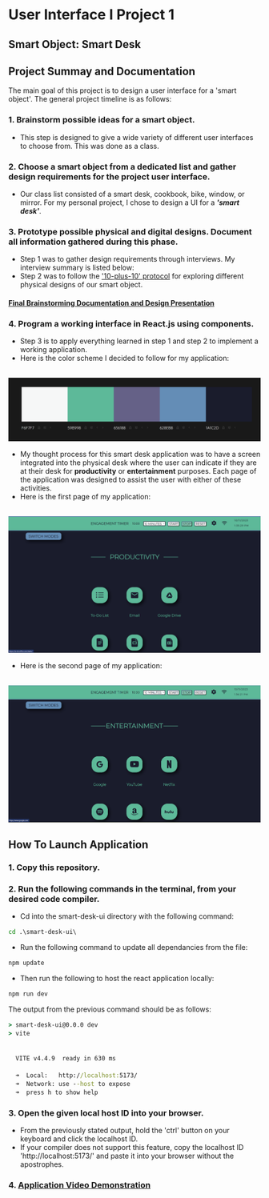 # User Interface I Project 1
## Smart Object: Smart Desk
## Project Summay and Documentation
The main goal of this project is to design a user interface for a 'smart object'. The general project timeline is as follows:
### 1. Brainstorm possible ideas for a smart object.
- This step is designed to give a wide variety of different user interfaces to choose from. This was done as a class. 
### 2. Choose a smart object from a dedicated list and gather design requirements for the project user interface.
- Our class list consisted of a smart desk, cookbook, bike, window, or mirror. For my personal project, I chose to design a UI for a ***'smart desk'***.
### 3. Prototype possible physical and digital designs. Document all information gathered during this phase.
- Step 1 was to gather design requirements through interviews. My interview summary is listed below:
- Step 2 was to follow the ['10-plus-10' protocol](https://mweprin.medium.com/10x10-sketch-method-9c662656d67d) for exploring different physical designs of our smart object.
#### [Final Brainstorming Documentation and Design Presentation](https://docs.google.com/presentation/d/1vOlRQWLh0LTa6Ulz4bkPuqNjuA2oWJ73Sx0qKorq8iA/edit#slide=id.p)
### 4. Program a working interface in React.js using components.
- Step 3 is to apply everything learned in step 1 and step 2 to implement a working application.
- Here is the color scheme I decided to follow for my application:
<br/><br/>

![alt text](https://github.com/mckettja/UI_Project_1/blob/main/documentation_images/colormind_palette.png?raw=true)
- My thought process for this smart desk application was to have a screen integrated into the physical desk where the user can indicate if they are at their desk for **productivity** or **entertainment** purposes. Each page of the application was designed to assist the user with either of these activities.
- Here is the first page of my application:
<br/><br/>

![alt text](https://github.com/mckettja/UI_Project_1/blob/main/documentation_images/app_first_page.png?raw=true)
- Here is the second page of my application:
<br/><br/>

![alt text](https://github.com/mckettja/UI_Project_1/blob/main/documentation_images/app_second_page.png?raw=true)
## How To Launch Application
### 1. Copy this repository.
### 2. Run the following commands in the terminal, from your desired code compiler.
- Cd into the smart-desk-ui directory with the following command:
```cmd
cd .\smart-desk-ui\
```
- Run the following command to update all dependancies from the file:
```cmd
npm update
```
- Then run the following to host the react application locally:
```cmd
npm run dev
```
The output from the previous command should be as follows:
```cmd
> smart-desk-ui@0.0.0 dev
> vite


  VITE v4.4.9  ready in 630 ms

  ➜  Local:   http://localhost:5173/
  ➜  Network: use --host to expose
  ➜  press h to show help
```
### 3. Open the given local host ID into your browser.
- From the previously stated output, hold the 'ctrl' button on your keyboard and click the localhost ID.
- If your compiler does not support this feature, copy the localhost ID 'http://localhost:5173/' and paste it into your browser without the apostrophes.
### 4. [Application Video Demonstration](https://drive.google.com/file/d/16kNcn1oa3M21JLuBk9F1GSxW2yAgHfLW/view?usp=sharing)
